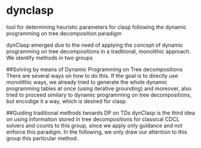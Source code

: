 # dynclasp
tool for determining heuristic parameters for clasp following the dynamic programming on tree decomposition paradigm

dynClasp emerged due to the need of applying the concept of dynamic programming on tree decompositions in a traditional, monolithic approach.
We identify methods in two groups

##Solving by means of Dynamic Programming on Tree decompositions
There are several ways on how to do this. If the goal is to directly use monolithic ways, we already tried to 
generate the whole dynamic programming tables at once (using iterative grounding) and moreover, also tried to 
proceed similary to dynamic programming on tree decompositions, but encodige it a way, which is desired for clasp.

##Guiding traditional methods twoards DP on TDs
dynClasp is the third idea on using information stored in tree decompositions for classical CDCL solvers and counts to this group,
since we apply only guidance and not enforce this paradigm. In the following, we only draw our attention to this group this particular method.

